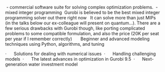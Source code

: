  - commercial software suite for solving complex optimization problems.
 - mixed integer programming
 Gurobi is believed to be the best mixed integer programming solver out there right now
  It can solve more than just MIPs (in the talks below our ex-colleague will present on quantum...). There are a few serious drawbacks with Gurobi though, like porting complicated problems to some compatible formulation, and also the price (20K per seat per year if I remember correctly)
  
   Beginner and advanced modeling techniques using Python, algorithms, and tuning 

·      Solutions for dealing with numerical issues 
·      Handling challenging models 
·      The latest advances in optimization in Gurobi 9.5 
·      Next-generation water investment model 


